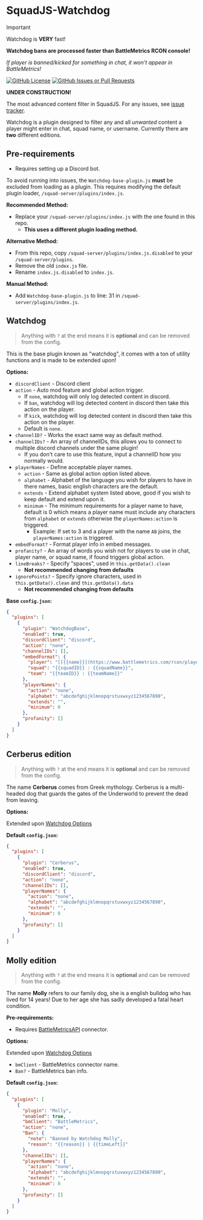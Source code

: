 # SquadJS-Watchdog

> [!IMPORTANT]
> Watchdog is **VERY** fast!
>
> **Watchdog bans are processed faster than BattleMetrics RCON console!**
>
> _If player is banned/kicked for something in chat, it won't appear in BattleMetrics!_

[![GitHub License](https://img.shields.io/github/license/magicoflolis/SquadJS-Watchdog?style=flat-square)](https://github.com/magicoflolis/SquadJS-Watchdog/blob/main/LICENSE)
[![GitHub Issues or Pull Requests](https://img.shields.io/github/issues/magicoflolis/SquadJS-Watchdog?style=flat-square)](https://github.com/magicoflolis/SquadJS-Watchdog/issues)

**UNDER CONSTRUCTION!**

The most advanced content filter in SquadJS. For any issues, see [issue tracker](https://github.com/magicoflolis/SquadJS-Watchdog/issues).

Watchdog is a plugin designed to filter any and all _unwanted_ content a player might enter in chat, squad name, or username. Currently there are **two** different editions.

## Pre-requirements

- Requires setting up a Discord bot.

To avoid running into issues, the `Watchdog-base-plugin.js` **must** be excluded from loading as a plugin. This requires modifying the default plugin loader, `/squad-server/plugins/index.js`.

**Recommended Method:**

- Replace your `/squad-server/plugins/index.js` with the one found in this repo.
  - **This uses a different plugin loading method.**

**Alternative Method:**

- From this repo, copy `/squad-server/plugins/index.js.disabled` to your `/squad-server/plugins`.
- Remove the old `index.js` file.
- Rename `index.js.disabled` to `index.js`.

**Manual Method:**

- Add `Watchdog-base-plugin.js` to line: 31 in `/squad-server/plugins/index.js`.

## Watchdog

> Anything with `?` at the end means it is **optional** and can be removed from the config.

This is the base plugin known as "watchdog", it comes with a ton of utility functions and is made to be extended upon!

**Options:**

- `discordClient` - Discord client
- `action` - Auto mod feature and global action trigger.
  - If `none`, watchdog will only log detected content in discord.
  - If `ban`, watchdog will log detected content in discord then take this action on the player.
  - If `kick`, watchdog will log detected content in discord then take this action on the player.
  - Default is `none`.
- `channelID?` - Works the exact same way as default method.
- `channelIDs?` - An array of channelIDs, this allows you to connect to multiple discord channels under the same plugin!
  - If you don't care to use this feature, input a channelID how you normally would.
- `playerNames` - Define acceptable player names.
  - `action` - Same as global action option listed above.
  - `alphabet` - Alphabet of the language you wish for players to have in there names, basic english characters are the default.
  - `extends` - Extend alphabet system listed above, good if you wish to keep default and extend upon it.
  - `minimum` - The minimum requirements for a player name to have, default is 0 which means a player name must include any characters from `alphabet` or `extends` otherwise the `playerNames:action` is triggered.
    - Example: If set to 3 and a player with the name `AB` joins, the `playerNames:action` is triggered.
- `embedFormat?` - Format player info in embed messages.
- `profanity?` - An array of words you wish not for players to use in chat, player name, or squad name, if found triggers global action.
- `lineBreaks?` - Specify "spaces", used in `this.getData().clean`
  - **Not recommended changing from defaults**
- `ignorePoints?` - Specify ignore characters, used in `this.getData().clean` and `this.getData().data`
  - **Not recommended changing from defaults**

**Base `config.json`:**

```json
{
  "plugins": [
    {
      "plugin": "WatchdogBase",
      "enabled": true,
      "discordClient": "discord",
      "action": "none",
      "channelIDs": [],
      "embedFormat": {
        "player": "[[{{name}}](https://www.battlemetrics.com/rcon/players?filter[search]={{eosID}}&method=quick&redirect=1 'Go to BattleMetrics')] - [[{{steamID}}](https://steamcommunity.com/profiles/{{steamID}} 'Go to Steam Profile')]",
        "squad": "{{squadID}} : {{squadName}}",
        "team": "{{teamID}} : {{teamName}}"
      },
      "playerNames": {
        "action": "none",
        "alphabet": "abcdefghijklmnopqrstuvwxyz1234567890",
        "extends": "",
        "minimum": 0
      },
      "profanity": []
    }
  ]
}
```

## Cerberus edition

> Anything with `?` at the end means it is **optional** and can be removed from the config.

The name **Cerberus** comes from Greek mythology. Cerberus is a multi-headed dog that guards the gates of the Underworld to prevent the dead from leaving.

**Options:**

Extended upon [Watchdog Options](#watchdog)

**Default `config.json`:**

```json
{
  "plugins": [
    {
      "plugin": "Cerberus",
      "enabled": true,
      "discordClient": "discord",
      "action": "none",
      "channelIDs": [],
      "playerNames": {
        "action": "none",
        "alphabet": "abcdefghijklmnopqrstuvwxyz1234567890",
        "extends": "",
        "minimum": 0
      },
      "profanity": []
    }
  ]
}
```

## Molly edition

> Anything with `?` at the end means it is **optional** and can be removed from the config.

The name **Molly** refers to our family dog, she is a english bulldog who has lived for 14 years! Due to her age she has sadly developed a fatal heart condition.

**Pre-requirements:**

- Requires [BattleMetricsAPI](https://github.com/magicoflolis/SquadJS-BattleMetricsAPI) connector.

**Options:**

Extended upon [Watchdog Options](#watchdog)

- `bmClient` - BattleMetrics connector name.
- `Ban?` - BattleMetrics ban info.

**Default `config.json`:**

```json
{
  "plugins": [
    {
      "plugin": "Molly",
      "enabled": true,
      "bmClient": "BattleMetrics",
      "action": "none",
      "Ban": {
        "note": "Banned by Watchdog Molly",
        "reason": "{{reason}} | {{timeLeft}}"
      },
      "channelIDs": [],
      "playerNames": {
        "action": "none",
        "alphabet": "abcdefghijklmnopqrstuvwxyz1234567890",
        "extends": "",
        "minimum": 0
      },
      "profanity": []
    }
  ]
}
```
